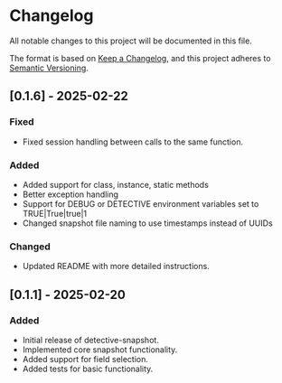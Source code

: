 # Changelog

All notable changes to this project will be documented in this file.

The format is based on [Keep a Changelog](https://keepachangelog.com/en/1.0.0/),
and this project adheres to [Semantic Versioning](https://semver.org/spec/v2.0.0.html).

## [0.1.6] - 2025-02-22

### Fixed
- Fixed session handling between calls to the same function.

### Added
- Added support for class, instance, static methods
- Better exception handling
- Support for DEBUG or DETECTIVE environment variables set to TRUE|True|true|1
- Changed snapshot file naming to use timestamps instead of UUIDs

### Changed
- Updated README with more detailed instructions.

## [0.1.1] - 2025-02-20

### Added
- Initial release of detective-snapshot.
- Implemented core snapshot functionality.
- Added support for field selection.
- Added tests for basic functionality.
